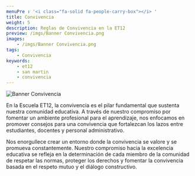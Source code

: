 ```yaml
---
menuPre : '<i class="fa-solid fa-people-carry-box"></i> '
title: Convivencia
weight: 5
description: Reglas de Convivencia en la ET12
preview: /imgs/Banner Convivencia.png
images:
    - /imgs/Banner Convivencia.png
tags:
    - Convivencia
keywords:
    - et12
    - san martin
    - convivencia
---
```


![Banner Convivencia](/imgs/Banner%20Convivencia.png)

En la Escuela ET12, la convivencia es el pilar fundamental que sustenta nuestra comunidad educativa. A través de nuestro compromiso por fomentar un ambiente profesional para el aprendizaje, nos enfocamos en promover consejos para una convivencia que fortalezcan los lazos entre estudiantes, docentes y personal administrativo.

Nos enorgullece crear un entorno donde la convivencia se valore y se promueva constantemente. Nuestro compromiso hacia la excelencia educativa se refleja en la determinación de cada miembro de la comunidad de respetar las normas, proteger los derechos y fomentar la convivencia basada en el respeto mutuo y el diálogo constructivo.
